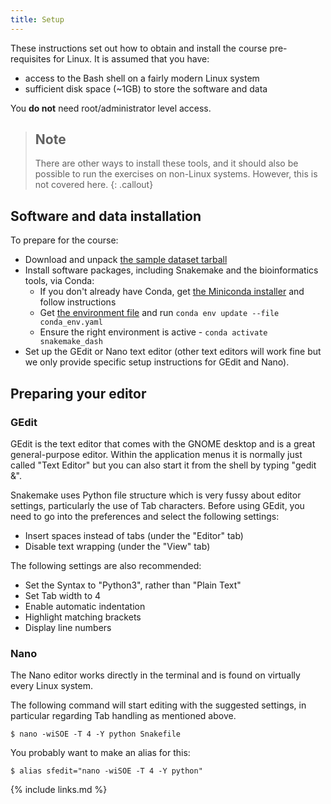 ```yaml
---
title: Setup
---
```


These instructions set out how to obtain and install the course pre-requisites for Linux. It is assumed
that you have:
* access to the Bash shell on a fairly modern Linux system
* sufficient disk space (~1GB) to store the software and data

You **do not** need root/administrator level access.

> ## Note
> There are other ways to install these tools, and it should also be possible to run the exercises on
> non-Linux systems. However, this is not covered here.
{: .callout}

## Software and data installation

To prepare for the course:

* Download and unpack [the sample dataset tarball](https://ndownloader.figshare.com/files/35058796)
* Install software packages, including Snakemake and the bioinformatics tools, via Conda:
  * If you don't already have Conda, get [the Miniconda installer](https://docs.conda.io/en/latest/miniconda.html) and follow instructions
  * Get [the environment file](files/conda_env.yaml) and run `conda env update --file conda_env.yaml`
  * Ensure the right environment is active - `conda activate snakemake_dash`
* Set up the GEdit or Nano text editor (other text editors will work fine but we only provide specific setup instructions
  for GEdit and Nano).

## Preparing your editor

### GEdit

GEdit is the text editor that comes with the GNOME desktop and is a great general-purpose editor. Within the application
menus it is normally just called "Text Editor" but you can also start it from the shell by typing "gedit &".

Snakemake uses Python file structure which is very fussy about editor settings, particularly the use of Tab characters.
Before using GEdit, you need to go into the preferences and select the following settings:

* Insert spaces instead of tabs (under the "Editor" tab)
* Disable text wrapping (under the "View" tab)

The following settings are also recommended:

* Set the Syntax to "Python3", rather than "Plain Text"
* Set Tab width to 4
* Enable automatic indentation
* Highlight matching brackets
* Display line numbers

### Nano

The Nano editor works directly in the terminal and is found on virtually every Linux system.

The following command will start editing with the suggested settings, in particular regarding Tab handling as mentioned
above.

```
$ nano -wiSOE -T 4 -Y python Snakefile
```

You probably want to make an alias for this:

```
$ alias sfedit="nano -wiSOE -T 4 -Y python"
```

{% include links.md %}
